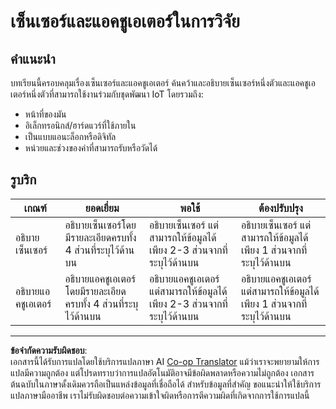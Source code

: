 <!--
CO_OP_TRANSLATOR_METADATA:
{
  "original_hash": "c5a568320b1159394108544807895337",
  "translation_date": "2025-08-27T21:31:33+00:00",
  "source_file": "1-getting-started/lessons/3-sensors-and-actuators/assignment.md",
  "language_code": "th"
}
-->
# เซ็นเซอร์และแอคชูเอเตอร์ในการวิจัย

## คำแนะนำ

บทเรียนนี้ครอบคลุมเรื่องเซ็นเซอร์และแอคชูเอเตอร์ ค้นคว้าและอธิบายเซ็นเซอร์หนึ่งตัวและแอคชูเอเตอร์หนึ่งตัวที่สามารถใช้งานร่วมกับชุดพัฒนา IoT โดยรวมถึง:

* หน้าที่ของมัน
* อิเล็กทรอนิกส์/ฮาร์ดแวร์ที่ใช้ภายใน
* เป็นแบบแอนะล็อกหรือดิจิทัล
* หน่วยและช่วงของค่าที่สามารถรับหรือวัดได้

## รูบริก

| เกณฑ์ | ยอดเยี่ยม | พอใช้ | ต้องปรับปรุง |
| ------ | --------- | ------ | ------------ |
| อธิบายเซ็นเซอร์ | อธิบายเซ็นเซอร์โดยมีรายละเอียดครบทั้ง 4 ส่วนที่ระบุไว้ด้านบน | อธิบายเซ็นเซอร์ แต่สามารถให้ข้อมูลได้เพียง 2-3 ส่วนจากที่ระบุไว้ด้านบน | อธิบายเซ็นเซอร์ แต่สามารถให้ข้อมูลได้เพียง 1 ส่วนจากที่ระบุไว้ด้านบน |
| อธิบายแอคชูเอเตอร์ | อธิบายแอคชูเอเตอร์โดยมีรายละเอียดครบทั้ง 4 ส่วนที่ระบุไว้ด้านบน | อธิบายแอคชูเอเตอร์ แต่สามารถให้ข้อมูลได้เพียง 2-3 ส่วนจากที่ระบุไว้ด้านบน | อธิบายแอคชูเอเตอร์ แต่สามารถให้ข้อมูลได้เพียง 1 ส่วนจากที่ระบุไว้ด้านบน |

---

**ข้อจำกัดความรับผิดชอบ**:  
เอกสารนี้ได้รับการแปลโดยใช้บริการแปลภาษา AI [Co-op Translator](https://github.com/Azure/co-op-translator) แม้ว่าเราจะพยายามให้การแปลมีความถูกต้อง แต่โปรดทราบว่าการแปลอัตโนมัติอาจมีข้อผิดพลาดหรือความไม่ถูกต้อง เอกสารต้นฉบับในภาษาดั้งเดิมควรถือเป็นแหล่งข้อมูลที่เชื่อถือได้ สำหรับข้อมูลที่สำคัญ ขอแนะนำให้ใช้บริการแปลภาษามืออาชีพ เราไม่รับผิดชอบต่อความเข้าใจผิดหรือการตีความผิดที่เกิดจากการใช้การแปลนี้